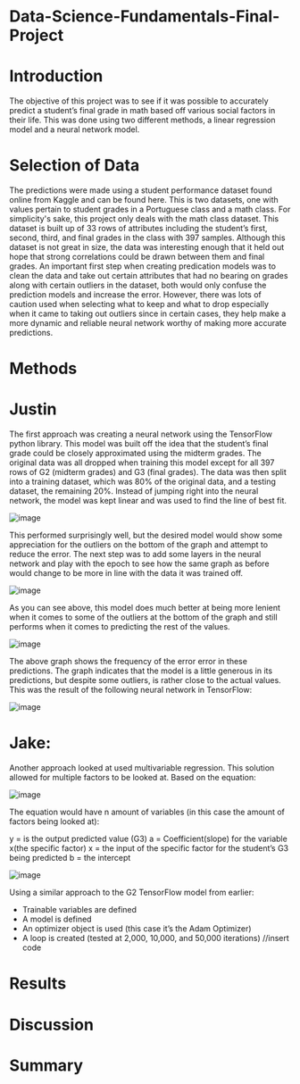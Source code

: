 # Data-Science-Fundamentals-Final-Project
# Introduction
The objective of this project was to see if it was possible to accurately predict a student’s final grade in math based off various social factors in their life. This was done using two different methods, a linear regression model and a neural network model. 

# Selection of Data
The predictions were made using a student performance dataset found online from Kaggle and can be found here. This is two datasets, one with values pertain to student grades in a Portuguese class and a math class. For simplicity's sake, this project only deals with the math class dataset. 
This dataset is built up of 33 rows of attributes including the student’s first, second, third, and final grades in the class with 397 samples. Although this dataset is not great in size, the data was interesting enough that it held out hope that strong correlations could be drawn between them and final grades. 
An important first step when creating predication models was to clean the data and take out certain attributes that had no bearing on grades along with certain outliers in the dataset, both would only confuse the prediction models and increase the error. However, there was lots of caution used when selecting what to keep and what to drop especially when it came to taking out outliers since in certain cases, they help make a more dynamic and reliable neural network worthy of making more accurate predictions. 

# Methods
# Justin
The first approach was creating a neural network using the TensorFlow python library. This model was built off the idea that the student’s final grade could be closely approximated using the midterm grades. The original data was all dropped when training this model except for all 397 rows of G2 (midterm grades) and G3 (final grades). The data was then split into a training dataset, which was 80% of the original data, and a testing dataset, the remaining 20%. 
Instead of jumping right into the neural network, the model was kept linear and was used to find the line of best fit.

![image](https://user-images.githubusercontent.com/70958977/207210560-8891cf5b-3389-4671-822d-1a27b5ceff50.png)

This performed surprisingly well, but the desired model would show some appreciation for the outliers on the bottom of the graph and attempt to reduce the error. 
The next step was to add some layers in the neural network and play with the epoch to see how the same graph as before would change to be more in line with the data it was trained off.

![image](https://user-images.githubusercontent.com/70958977/207210750-9c800b93-dd3a-4c1e-891b-e775c1c4358d.png)

As you can see above, this model does much better at being more lenient when it comes to some of the outliers at the bottom of the graph and still performs when it comes to predicting the rest of the values.

![image](https://user-images.githubusercontent.com/70958977/207211444-901f4df3-b6f6-4b14-a19d-f2e0c089224f.png)

The above graph shows the frequency of the error error in these predictions. The graph indicates that the model is a little generous in its predictions, but despite some outliers, is rather close to the actual values. This was the result of the following neural network in TensorFlow:

![image](https://user-images.githubusercontent.com/70958977/207212798-0ff07061-68d3-4c40-b404-46367b387c1e.png)

# Jake: 
Another approach looked at used multivariable regression. This solution allowed for multiple factors to be looked at. Based on the equation: 

![image](https://user-images.githubusercontent.com/71090844/207212535-e11140f3-451e-4fa6-8997-65e74414e6ec.png)

The equation would have n amount of variables (in this case the amount of factors being looked at):

y = is the output predicted value (G3)
a = Coefficient(slope) for the variable x(the specific factor)
x = the input of the specific factor for the student’s G3 being predicted
b = the intercept

![image](https://user-images.githubusercontent.com/71090844/207212338-7b5dd7c5-aa46-461b-adab-ca713d558069.png)

Using a similar approach to the G2 TensorFlow model from earlier:
-	Trainable variables are defined
-	A model is defined
-	An optimizer object is used (this case it’s the Adam Optimizer)
-	A loop is created (tested at 2,000, 10,000, and 50,000 iterations)
//insert code

# Results

# Discussion

# Summary

